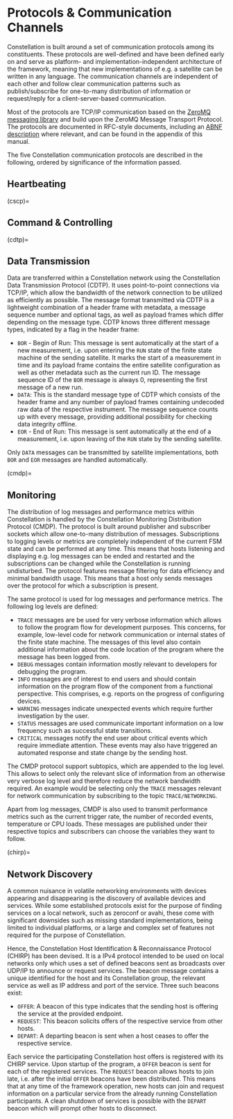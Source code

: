 # Protocols & Communication Channels

Constellation is built around a set of communication protocols among its constituents. These protocols are well-defined and have been defined
early on and serve as platform- and implementation-independent architecture of the framework, meaning that new implementations of e.g. a satellite can be written in any language.
The communication channels are independent of each other and follow clear communication patterns such as publish/subscribe for one-to-many distribution of information
or request/reply for a client-server-based communication.

Most of the protocols are TCP/IP communication based on the [ZeroMQ messaging library](https://zeromq.org/) and build upon the ZeroMQ Message Transport Protocol.
The protocols are documented in RFC-style documents, including an [ABNF description](https://en.wikipedia.org/wiki/Augmented_Backus%E2%80%93Naur_form)
where relevant, and can be found in the appendix of this manual.

The five Constellation communication protocols are described in the following, ordered by significance of the information passed.

## Heartbeating

(cscp)=
## Command & Controlling

(cdtp)=
## Data Transmission

Data are transferred within a Constellation network using the Constellation Data Transmission Protocol (CDTP). It uses point-to-point
connections via TCP/IP, which allow the bandwidth of the network connection to be utilized as efficiently as possible.
The message format transmitted via CDTP is a lightweight combination of a header frame with metadata, a message sequence
number and optional tags, as well as payload frames which differ depending on the message type. CDTP knows three different
message types, indicated by a flag in the header frame:

* `BOR` - Begin of Run: This message is sent automatically at the start of a new measurement, i.e. upon entering the `RUN`
  state of the finite state machine of the sending satellite. It marks the start of a measurement in time and its payload
  frame contains the entire satellite configuration as well as other metadata such as the current run ID. The message
  sequence ID of the `BOR` message is always 0, representing the first message of a new run.
* `DATA`: This is the standard message type of CDTP which consists of the header frame and any number of payload frames
  containing undecoded raw data of the respective instrument. The message sequence counts up with every message, providing
  additional possibility for checking data integrity offline.
* `EOR` - End of Run: This message is sent automatically at the end of a measurement, i.e. upon leaving of the `RUN` state
  by the sending satellite.

Only `DATA` messages can be transmitted by satellite implementations, both `BOR` and `EOR` messages are handled automatically.

(cmdp)=
## Monitoring

The distribution of log messages and performance metrics within Constellation is handled by the Constellation Monitoring Distribution Protocol (CMDP).
The protocol is built around publisher and subscriber sockets which allow one-to-many distribution of messages. Subscriptions to logging levels
or metrics are completely independent of the current FSM state and can be performed at any time. This means that hosts listening and displaying
e.g. log messages can be ended and restarted and the subscriptions can be changed while the Constellation is running undisturbed.
The protocol features message filtering for data efficiency and minimal bandwidth usage. This means that a host only sends messages over the
protocol for which a subscription is present.

The same protocol is used for log messages and performance metrics. The following log levels are defined:

* `TRACE` messages are be used for very verbose information which allows to follow the program flow for development purposes. This concerns, for example, low-level code for network communication or internal states of the finite state machine. The messages of this level also contain additional information about the code location of the program where the message has been logged from.
* `DEBUG` messages contain information mostly relevant to developers for debugging the program.
* `INFO` messages are of interest to end users and should contain information on the program flow of the component from a functional perspective. This comprises, e.g. reports on the progress of configuring devices.
* `WARNING` messages indicate unexpected events which require further investigation by the user.
* `STATUS` messages are used communicate important information on a low frequency such as successful state transitions.
* `CRITICAL` messages notify the end user about critical events which require immediate attention. These events may also have triggered an automated response and state change by the sending host.

The CMDP protocol support subtopics, which are appended to the log level. This allows to select only the relevant slice of information from an otherwise very verbose
log level and therefore reduce the network bandwidth required. An example would be selecting only the `TRACE` messages relevant for network communication by
subscribing to the topic `TRACE/NETWORKING`.

Apart from log messages, CMDP is also used to transmit performance metrics such as the current trigger rate, the number of recorded events, temperature or CPU loads.
These messages are published under their respective topics and subscribers can choose the variables they want to follow.

(chirp)=
## Network Discovery

A common nuisance in volatile networking environments with devices appearing and disappearing is the discovery of available devices and services.
While some established protocols exist for the purpose of finding services on a local network, such as zeroconf or avahi, these come with significant
downsides such as missing standard implementations, being limited to individual platforms, or a large and complex set of features not required for the
purpose of Constellation.

Hence, the Constellation Host Identification & Reconnaissance Protocol (CHIRP) has been devised. It is a IPv4 protocol intended to be used on local
networks only which uses a set of defined beacons sent as broadcasts over UDP/IP to announce or request services.
The beacon message contains a unique identified for the host and its Constellation group, the relevant service as well as IP address and port of the service.
Three such beacons exist:

* `OFFER`: A beacon of this type indicates that the sending host is offering the service at the provided endpoint.
* `REQUEST`: This beacon solicits offers of the respective service from other hosts.
* `DEPART`: A departing beacon is sent when a host ceases to offer the respective service.

Each service the participating Constellation host offers is registered with its CHIRP service. Upon startup of the program, a `OFFER` beacon is sent
for each of the registered services.
The `REQUEST` beacon allows hosts to join late, i.e. after the initial `OFFER` beacons have been distributed. This means that at any time of the
framework operation, new hosts can join and request information on a particular service from the already running Constellation participants.
A clean shutdown of services is possible with the `DEPART` beacon which will prompt other hosts to disconnect.
